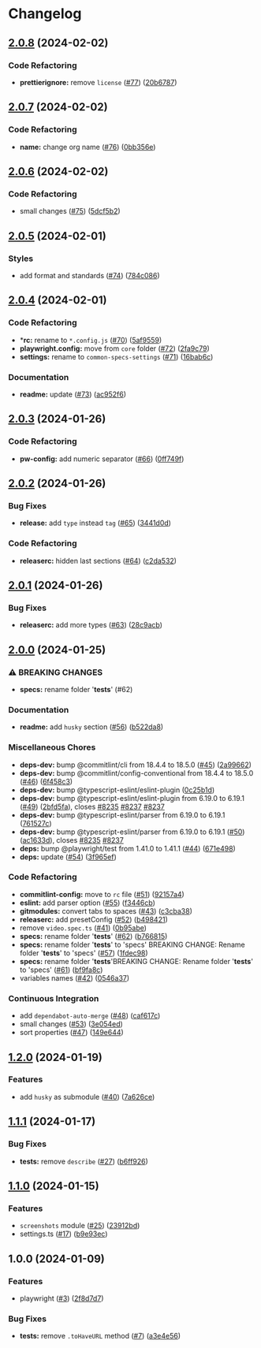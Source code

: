 # Changelog

## [2.0.8](https://github.com/Archoleat/browtest/compare/v2.0.7...v2.0.8) (2024-02-02)


### Code Refactoring

* **prettierignore:** remove `license` ([#77](https://github.com/Archoleat/browtest/issues/77)) ([20b6787](https://github.com/Archoleat/browtest/commit/20b678710028239fc681d7c2a50ceff7240b9d09))

## [2.0.7](https://github.com/Archoleat/browtest/compare/v2.0.6...v2.0.7) (2024-02-02)


### Code Refactoring

* **name:** change org name ([#76](https://github.com/Archoleat/browtest/issues/76)) ([0bb356e](https://github.com/Archoleat/browtest/commit/0bb356ef2f7d0edd205f11b95720d1ed3beaf29e))

## [2.0.6](https://github.com/Conqueror-Site-Builder/browtest/compare/v2.0.5...v2.0.6) (2024-02-02)


### Code Refactoring

* small changes ([#75](https://github.com/Conqueror-Site-Builder/browtest/issues/75)) ([5dcf5b2](https://github.com/Conqueror-Site-Builder/browtest/commit/5dcf5b2c6982957f240ed5e0e44a6f524604d1e5))

## [2.0.5](https://github.com/Conqueror-Site-Builder/browtest/compare/v2.0.4...v2.0.5) (2024-02-01)


### Styles

* add format and standards ([#74](https://github.com/Conqueror-Site-Builder/browtest/issues/74)) ([784c086](https://github.com/Conqueror-Site-Builder/browtest/commit/784c086e6fc8095f913bf8f84ed84a933ceee86f))

## [2.0.4](https://github.com/Conqueror-Site-Builder/browtest/compare/v2.0.3...v2.0.4) (2024-02-01)


### Code Refactoring

* ***rc:** rename to `*.config.js` ([#70](https://github.com/Conqueror-Site-Builder/browtest/issues/70)) ([5af9559](https://github.com/Conqueror-Site-Builder/browtest/commit/5af9559cb2e807a26e280568bd311b8a2b0b77dd))
* **playwright.config:** move from `core` folder ([#72](https://github.com/Conqueror-Site-Builder/browtest/issues/72)) ([2fa9c79](https://github.com/Conqueror-Site-Builder/browtest/commit/2fa9c79bc356c58c96b559867eae6667faef56fd))
* **settings:** rename to `common-specs-settings` ([#71](https://github.com/Conqueror-Site-Builder/browtest/issues/71)) ([16bab6c](https://github.com/Conqueror-Site-Builder/browtest/commit/16bab6cc68250dee8d9b896729cdc9a3c2393716))


### Documentation

* **readme:** update ([#73](https://github.com/Conqueror-Site-Builder/browtest/issues/73)) ([ac952f6](https://github.com/Conqueror-Site-Builder/browtest/commit/ac952f6bb3a9432f8a997bdc0c7d82ec33af8af8))

## [2.0.3](https://github.com/Conqueror-Site-Builder/browtest/compare/v2.0.2...v2.0.3) (2024-01-26)


### Code Refactoring

* **pw-config:** add numeric separator ([#66](https://github.com/Conqueror-Site-Builder/browtest/issues/66)) ([0ff749f](https://github.com/Conqueror-Site-Builder/browtest/commit/0ff749f524b6cd79508007350479e71352862bb2))

## [2.0.2](https://github.com/Conqueror-Site-Builder/browtest/compare/v2.0.1...v2.0.2) (2024-01-26)


### Bug Fixes

* **release:** add `type` instead `tag` ([#65](https://github.com/Conqueror-Site-Builder/browtest/issues/65)) ([3441d0d](https://github.com/Conqueror-Site-Builder/browtest/commit/3441d0d3464a53f66522d15eb288c5197c87fef6))


### Code Refactoring

* **releaserc:** hidden last sections ([#64](https://github.com/Conqueror-Site-Builder/browtest/issues/64)) ([c2da532](https://github.com/Conqueror-Site-Builder/browtest/commit/c2da532476665d13dd0f30e24e6d794ac7e82d3b))

## [2.0.1](https://github.com/Conqueror-Site-Builder/browtest/compare/v2.0.0...v2.0.1) (2024-01-26)


### Bug Fixes

* **releaserc:** add more types ([#63](https://github.com/Conqueror-Site-Builder/browtest/issues/63)) ([28c9acb](https://github.com/Conqueror-Site-Builder/browtest/commit/28c9acbd629c508ecb1c06a0d536bf06a39b1f33))

## [2.0.0](https://github.com/Conqueror-Site-Builder/browtest/compare/v1.2.0...v2.0.0) (2024-01-25)


### ⚠ BREAKING CHANGES

* **specs:** rename folder '__tests__' (#62)

### Documentation

* **readme:** add `husky` section ([#56](https://github.com/Conqueror-Site-Builder/browtest/issues/56)) ([b522da8](https://github.com/Conqueror-Site-Builder/browtest/commit/b522da8d21561c2ef3da0c1e071e5d4d115107ab))


### Miscellaneous Chores

* **deps-dev:** bump @commitlint/cli from 18.4.4 to 18.5.0 ([#45](https://github.com/Conqueror-Site-Builder/browtest/issues/45)) ([2a99662](https://github.com/Conqueror-Site-Builder/browtest/commit/2a99662e89e57cc5678951738b985837af302bb7))
* **deps-dev:** bump @commitlint/config-conventional from 18.4.4 to 18.5.0 ([#46](https://github.com/Conqueror-Site-Builder/browtest/issues/46)) ([6f458c3](https://github.com/Conqueror-Site-Builder/browtest/commit/6f458c3db5885eb60b4b0d27651981b0ef4d605b))
* **deps-dev:** bump @typescript-eslint/eslint-plugin ([0c25b1d](https://github.com/Conqueror-Site-Builder/browtest/commit/0c25b1ddf376864af0b5bf6d41a37bb8033b10ad))
* **deps-dev:** bump @typescript-eslint/eslint-plugin from 6.19.0 to 6.19.1 ([#49](https://github.com/Conqueror-Site-Builder/browtest/issues/49)) ([2bfd5fa](https://github.com/Conqueror-Site-Builder/browtest/commit/2bfd5fa87ad8d1c92f953ef318cd5a6bb61009e1)), closes [#8235](https://github.com/Conqueror-Site-Builder/browtest/issues/8235) [#8237](https://github.com/Conqueror-Site-Builder/browtest/issues/8237) [#8237](https://github.com/Conqueror-Site-Builder/browtest/issues/8237)
* **deps-dev:** bump @typescript-eslint/parser from 6.19.0 to 6.19.1 ([761527c](https://github.com/Conqueror-Site-Builder/browtest/commit/761527c417adb494be2991dacb903ca92b45fa0d))
* **deps-dev:** bump @typescript-eslint/parser from 6.19.0 to 6.19.1 ([#50](https://github.com/Conqueror-Site-Builder/browtest/issues/50)) ([ac1633d](https://github.com/Conqueror-Site-Builder/browtest/commit/ac1633d8ba56c6b86bbec28b799c82a1a1ddc140)), closes [#8235](https://github.com/Conqueror-Site-Builder/browtest/issues/8235) [#8237](https://github.com/Conqueror-Site-Builder/browtest/issues/8237)
* **deps:** bump @playwright/test from 1.41.0 to 1.41.1 ([#44](https://github.com/Conqueror-Site-Builder/browtest/issues/44)) ([671e498](https://github.com/Conqueror-Site-Builder/browtest/commit/671e49837499fbb664ac3d5875d0cba99b03bc64))
* **deps:** update ([#54](https://github.com/Conqueror-Site-Builder/browtest/issues/54)) ([3f965ef](https://github.com/Conqueror-Site-Builder/browtest/commit/3f965ef148a14e40c5e5d8fbb02ecd15d2d8ff91))


### Code Refactoring

* **commitlint-config:** move to `rc` file ([#51](https://github.com/Conqueror-Site-Builder/browtest/issues/51)) ([92157a4](https://github.com/Conqueror-Site-Builder/browtest/commit/92157a4930ea58c77225b8d82ca84fc8af97bf46))
* **eslint:** add parser option ([#55](https://github.com/Conqueror-Site-Builder/browtest/issues/55)) ([f3446cb](https://github.com/Conqueror-Site-Builder/browtest/commit/f3446cbc46b6908c9436eddc0745ae278cf9e00d))
* **gitmodules:** convert tabs to spaces ([#43](https://github.com/Conqueror-Site-Builder/browtest/issues/43)) ([c3cba38](https://github.com/Conqueror-Site-Builder/browtest/commit/c3cba3801d696e49aa539fdd79acb749e58785b8))
* **releaserc:** add presetConfig ([#52](https://github.com/Conqueror-Site-Builder/browtest/issues/52)) ([b498421](https://github.com/Conqueror-Site-Builder/browtest/commit/b498421c8ec3f3f7c3b3becdb9ac28eba98408a5))
* remove `video.spec.ts` ([#41](https://github.com/Conqueror-Site-Builder/browtest/issues/41)) ([0b95abe](https://github.com/Conqueror-Site-Builder/browtest/commit/0b95abe5fd27f6d5d602fd841e283c2e2eae8d75))
* **specs:** rename folder '__tests__' ([#62](https://github.com/Conqueror-Site-Builder/browtest/issues/62)) ([b766815](https://github.com/Conqueror-Site-Builder/browtest/commit/b766815e9039c37083d62ab2aec378c3732197f0))
* **specs:** rename folder '__tests__' to 'specs' BREAKING CHANGE: Rename folder '__tests__' to 'specs' ([#57](https://github.com/Conqueror-Site-Builder/browtest/issues/57)) ([1fdec98](https://github.com/Conqueror-Site-Builder/browtest/commit/1fdec98166c284e95732df6822863d82cd33bfca))
* **specs:** rename folder '__tests__'BREAKING CHANGE: Rename folder '__tests__' to 'specs' ([#61](https://github.com/Conqueror-Site-Builder/browtest/issues/61)) ([bf9fa8c](https://github.com/Conqueror-Site-Builder/browtest/commit/bf9fa8c9989f31d8b05aa9a4926766ea3170067b))
* variables names ([#42](https://github.com/Conqueror-Site-Builder/browtest/issues/42)) ([0546a37](https://github.com/Conqueror-Site-Builder/browtest/commit/0546a37732989d186b32a91de397f58004c8a39d))


### Continuous Integration

* add `dependabot-auto-merge` ([#48](https://github.com/Conqueror-Site-Builder/browtest/issues/48)) ([caf617c](https://github.com/Conqueror-Site-Builder/browtest/commit/caf617c5f404dc62a19fd3c46ce52c936f0ec207))
* small changes ([#53](https://github.com/Conqueror-Site-Builder/browtest/issues/53)) ([3e054ed](https://github.com/Conqueror-Site-Builder/browtest/commit/3e054ed43a6df4c25fb316e9bc8a81d12bf88cbf))
* sort properties ([#47](https://github.com/Conqueror-Site-Builder/browtest/issues/47)) ([149e644](https://github.com/Conqueror-Site-Builder/browtest/commit/149e644aa9ab6dfc73880b9258cb5e06013a0015))

## [1.2.0](https://github.com/Conqueror-Site-Builder/browtest/compare/v1.1.1...v1.2.0) (2024-01-19)


### Features

* add `husky` as submodule ([#40](https://github.com/Conqueror-Site-Builder/browtest/issues/40)) ([7a626ce](https://github.com/Conqueror-Site-Builder/browtest/commit/7a626ce448f51c9ae98ab09eaac78815a9aea939))

## [1.1.1](https://github.com/Conqueror-Site-Builder/browtest/compare/v1.1.0...v1.1.1) (2024-01-17)


### Bug Fixes

* **tests:** remove `describe` ([#27](https://github.com/Conqueror-Site-Builder/browtest/issues/27)) ([b6ff926](https://github.com/Conqueror-Site-Builder/browtest/commit/b6ff92641d222528b51d3ef1428c5c7c58296434))

## [1.1.0](https://github.com/Conqueror-Site-Builder/browtest/compare/v1.0.0...v1.1.0) (2024-01-15)


### Features

* `screenshots` module ([#25](https://github.com/Conqueror-Site-Builder/browtest/issues/25)) ([23912bd](https://github.com/Conqueror-Site-Builder/browtest/commit/23912bd96d76b1e8e8ae69914f1b5743fbd1bb21))
* settings.ts ([#17](https://github.com/Conqueror-Site-Builder/browtest/issues/17)) ([b9e93ec](https://github.com/Conqueror-Site-Builder/browtest/commit/b9e93ec3a2b127df920e23a7f00d3818d87bf933))

## 1.0.0 (2024-01-09)


### Features

* playwright ([#3](https://github.com/Conqueror-Site-Builder/browtest/issues/3)) ([2f8d7d7](https://github.com/Conqueror-Site-Builder/browtest/commit/2f8d7d73b99239d54733c38c746552c38ecbe2f6))


### Bug Fixes

* **tests:** remove `.toHaveURL` method ([#7](https://github.com/Conqueror-Site-Builder/browtest/issues/7)) ([a3e4e56](https://github.com/Conqueror-Site-Builder/browtest/commit/a3e4e56f2d6972365da509cfa55b35aacfe6e33d))
